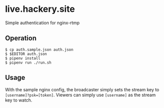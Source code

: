 # live.hackery.site

Simple authentication for nginx-rtmp

## Operation

```
$ cp auth.sample.json auth.json
$ $EDITOR auth.json
$ pipenv install
$ pipenv run ./run.sh
```

## Usage

With the sample nginx config, the broadcaster simply sets the stream key to `[username]?psk=[token]`. Viewers can simply use `[username]` as the stream key to watch.
